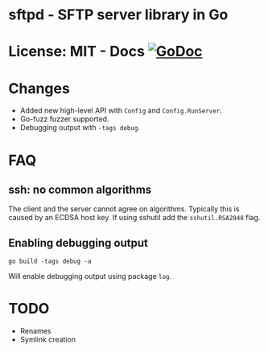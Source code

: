 # sftpd - SFTP server library in Go

# License: MIT - Docs [![GoDoc](https://godoc.org/github.com/taruti/sftpd?status.png)](http://godoc.org/github.com/taruti/sftpd)

# Changes
+ Added new high-level API with ``Config`` and ``Config.RunServer``.
+ Go-fuzz fuzzer supported.
+ Debugging output with ```-tags debug```.

# FAQ

## ssh: no common algorithms

The client and the server cannot agree on algorithms. Typically this
is caused by an ECDSA host key. If using sshutil add the
``sshutil.RSA2048`` flag.

## Enabling debugging output

```
go build -tags debug -a
```

Will enable debugging output using package `log`.

# TODO
+ Renames
+ Symlink creation

